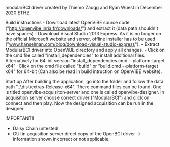 modularBCI driver
created by Thiemo Zaugg and Ryan Wüest
in December 2020 ETHZ

Build instructions
    - Download latest OpenViBE source code ("http://openvibe.inria.fr/downloads/") and extract it (data path shouldn't have spaces)
    - Download Visual Studio 2013 Express. As it is no longer on the official Microsoft website and server, offline installer has to be used ("www.hanselman.com/blog/download-visual-studio-express").
    - Extract ModularBCI driver into OpenViBE directory and apply all changes.
    - Click on the cmd file called "install\_dependencies" to install additional files. Alternatively for 64-bit version "install\_dependencies.cmd --platform-target x64"
    -Click on the cmd file called "build" or "build.cmd --platform-target x64" for 64-bit (Can also be read in build intruction on OpenViBE website).


Start up
After building the application, go into the folder and follow the data path "..\dist\extras-Release-x64". 
There command files can be found. One is titled openvibe-acquisiton-server and one is called openvibe-designer. 
In acquisition server choose correct driver ("ModularBCI") and click on connect and then play. Now the designed acquisition can be run in the designer.


IMPORTANT!!

- Daisy Chain untested
- GUI in acqusition server direct copy of the OpenBCI driver -> information shown incorrect or not applicable.
